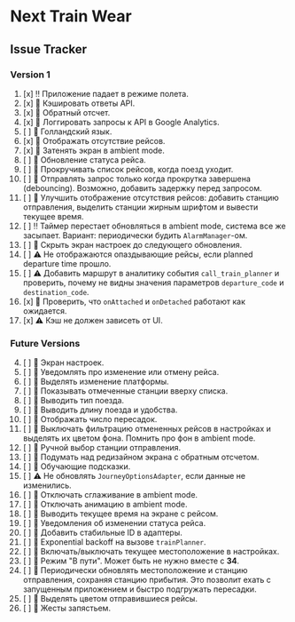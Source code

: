 # Next Train Wear

## Issue Tracker

### Version 1

1. [x] :bangbang: Приложение падает в режиме полета.
2. [x] :thought_balloon: Кэшировать ответы API.
3. [x] :thought_balloon: Обратный отсчет.
5. [x] :thought_balloon: Логгировать запросы к API в Google Analytics.
6. [ ] :thought_balloon: Голландский язык.
10. [x] :thought_balloon: Отображать отсутствие рейсов.
19. [x] :thought_balloon: Затенять экран в ambient mode.
23. [ ] :thought_balloon: Обновление статуса рейса.
27. [ ] :thought_balloon: Прокручивать список рейсов, когда поезд уходит.
30. [ ] :thought_balloon: Отправлять запрос только когда прокрутка завершена (debouncing). Возможно, добавить задержку перед запросом.
31. [ ] :thought_balloon: Улучшить отображение отсутствия рейсов: добавить станцию отправления, выделить станции жирным шрифтом и вывести текущее время.
32. [ ] :bangbang: Таймер перестает обновляться в ambient mode, система все же засыпает. Вариант: периодически будить `AlarmManager`-ом.
33. [ ] :thought_balloon: Скрыть экран настроек до следующего обновления.
34. [ ] :warning: Не отображаются опаздывающие рейсы, если planned departure time прошло.
36. [ ] :warning: Добавить маршрут в аналитику события `call_train_planner` и проверить, почему не видны значения параметров `departure_code` и `destination_code`.
37. [x] :thought_balloon: Проверить, что `onAttached` и `onDetached` работают как ожидается.
40. [x] :warning: Кэш не должен зависеть от UI.

### Future Versions

4. [ ] :thought_balloon: Экран настроек.
7. [ ] :thought_balloon: Уведомлять про изменение или отмену рейса.
8. [ ] :thought_balloon: Выделять изменение платформы.
9. [ ] :thought_balloon: Показывать отмеченные станции вверху списка.
11. [ ] :thought_balloon: Выводить тип поезда.
12. [ ] :thought_balloon: Выводить длину поезда и удобства.
13. [ ] :thought_balloon: Отображать число пересадок.
14. [ ] :thought_balloon: Выключать фильтрацию отмененных рейсов в настройках и выделять их цветом фона. Помнить про фон в ambient mode.
15. [ ] :thought_balloon: Ручной выбор станции отправления.
16. [ ] :thought_balloon: Подумать над редизайном экрана с обратным отсчетом.
17. [ ] :thought_balloon: Обучающие подсказки.
18. [ ] :warning: Не обновлять `JourneyOptionsAdapter`, если данные не изменились.
20. [ ] :thought_balloon: Отключать сглаживание в ambient mode.
21. [ ] :thought_balloon: Отключать анимацию в ambient mode.
22. [ ] :thought_balloon: Выводить текущее время на экране с рейсом.
24. [ ] :thought_balloon: Уведомления об изменении статуса рейса.
25. [ ] :thought_balloon: Добавить стабильные ID в адаптеры.
26. [ ] :thought_balloon: Exponential backoff на вызове `trainPlanner`.
28. [ ] :thought_balloon: Включать/выключать текущее местоположение в настройках.
29. [ ] :thought_balloon: Режим "В пути". Может быть не нужно вместе с **34**.
35. [ ] :thought_balloon: Периодически обновлять местоположение и станцию отправления, сохраняя станцию прибытия. Это позволит ехать с запущенным приложением и быстро подгружать пересадки.
38. [ ] :thought_balloon: Выделять цветом отправившиеся рейсы.
39. [ ] :thought_balloon: Жесты запястьем.
